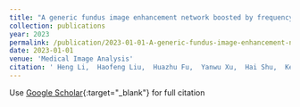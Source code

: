 ```yaml
---
title: "A generic fundus image enhancement network boosted by frequency self-supervised representation learning"
collection: publications
year: 2023
permalink: /publication/2023-01-01-A-generic-fundus-image-enhancement-network-boosted-by-frequency-self-supervised-representation-learning
date: 2023-01-01
venue: 'Medical Image Analysis'
citation: ' Heng Li,  Haofeng Liu,  Huazhu Fu,  Yanwu Xu,  Hai Shu,  Ke Niu,  <b>Yan Hu</b>,  Jiang Liu, &quot;A generic fundus image enhancement network boosted by frequency self-supervised representation learning.&quot; Medical Image Analysis, 2023.'
---
```

Use [Google Scholar](https://scholar.google.com/scholar?q=A+generic+fundus+image+enhancement+network+boosted+by+frequency+self+supervised+representation+learning){:target="_blank"} for full citation